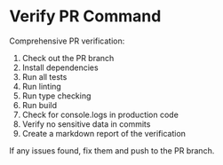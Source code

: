 # Verify PR Command

Comprehensive PR verification:

1. Check out the PR branch
2. Install dependencies
3. Run all tests
4. Run linting
5. Run type checking
6. Run build
7. Check for console.logs in production code
8. Verify no sensitive data in commits
9. Create a markdown report of the verification

If any issues found, fix them and push to the PR branch.